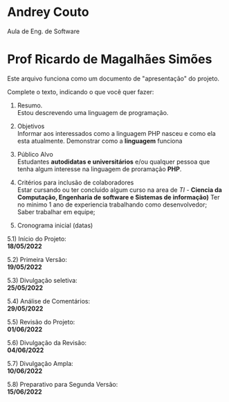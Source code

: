 # Andrey Couto
Aula de Eng. de Software

# Prof Ricardo de Magalhães Simões

Este arquivo funciona como um documento de "apresentação" do projeto.

Complete o texto, indicando o que você quer fazer:

1) Resumo. <br>
  Estou descrevendo uma linguagem de programação.

2) Objetivos <br>
  Informar aos interessados como a linguagem PHP nasceu e como ela esta atualmente.
  Demonstrar como a **linguagem** funciona
  
3) Público Alvo <br>
   Estudantes **autodidatas e universitários** e/ou qualquer pessoa que tenha algum interesse na linguagem de proramação **PHP**.
  
4) Critérios para inclusão de colaboradores <br>
    Estar cursando ou ter concluido algum curso na area de *TI* - **Ciencia da Computação, Engenharia de software e Sistemas de informação)**
    Ter no minimo 1 ano de experiencia trabalhando como desenvolvedor;
    Saber trabalhar em equipe;
    

5) Cronograma inicial (datas)

5.1) Início do Projeto: <br> 
   **18/05/2022**
      
5.2) Primeira Versão: <br> 
  **19/05/2022**
      
5.3) Divulgação seletiva: <br> 
     **25/05/2022**
      
5.4) Análise de Comentários: <br> 
     **29/05/2022**
      
5.5) Revisão do Projeto: <br> 
     **01/06/2022**
      
5.6) Divulgação da Revisão: <br> 
      **04/06/2022**  
      
5.7) Divulgação Ampla: <br> 
      **10/06/2022**  
      
5.8) Preparativo para Segunda Versão: <br>
      **15/06/2022**
      
